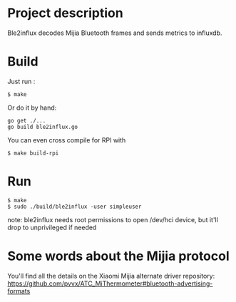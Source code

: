 
# Project description

Ble2influx decodes Mijia Bluetooth frames and sends metrics to influxdb.

# Build

Just run :
```
$ make
```

Or do it by hand:

```
go get ./...
go build ble2influx.go
```

You can even cross compile for RPI with
```
$ make build-rpi
```

# Run

```
$ make
$ sudo ./build/ble2influx -user simpleuser
```
note: ble2influx needs root permissions to open /dev/hci device, but it'll drop to unprivileged if needed


# Some words about the Mijia protocol

You'll find all the details on the Xiaomi Mijia alternate driver repository:
https://github.com/pvvx/ATC_MiThermometer#bluetooth-advertising-formats
